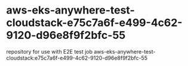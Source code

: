 # aws-eks-anywhere-test-cloudstack-e75c7a6f-e499-4c62-9120-d96e8f9f2bfc-55
repository for use with E2E test job aws-eks-anywhere-test-cloudstack:e75c7a6f-e499-4c62-9120-d96e8f9f2bfc-55
